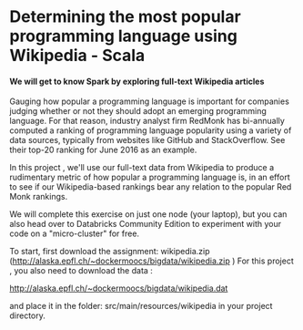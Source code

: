# Determining the most popular programming language  using Wikipedia - Scala #


#### We will get to know Spark by exploring full-text Wikipedia articles  

Gauging how popular a programming language is important for companies judging whether or not they should adopt an emerging programming language. For that reason, industry analyst firm RedMonk has bi-annually computed a ranking of programming language popularity using a variety of data sources, typically from websites like GitHub and StackOverflow. See their top-20 ranking for June 2016 as an example.

In this project , we'll use our full-text data from Wikipedia to produce a rudimentary metric of how popular a programming language is, in an effort to see if our Wikipedia-based rankings bear any relation to the popular Red Monk rankings.

We will complete this exercise on just one node (your laptop), but you can also head over to Databricks Community Edition to experiment with your code on a "micro-cluster" for free.



To start, first download the assignment: wikipedia.zip (http://alaska.epfl.ch/~dockermoocs/bigdata/wikipedia.zip )  For this project , you also need to download the data :

http://alaska.epfl.ch/~dockermoocs/bigdata/wikipedia.dat

and place it in the folder: src/main/resources/wikipedia in your project directory.
